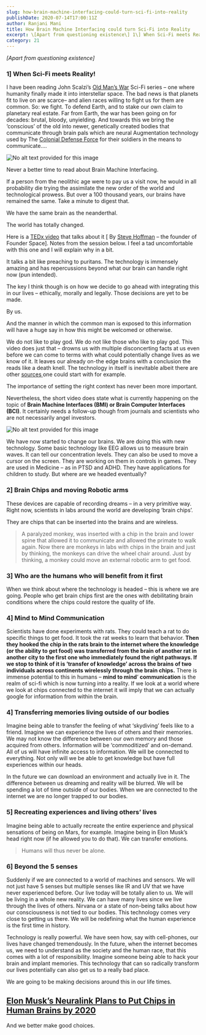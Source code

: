 ```yaml
---
slug: how-brain-machine-interfacing-could-turn-sci-fi-into-reality
publishDate: 2020-07-14T17:00:11Z
author: Ranjani Mani
title: How Brain Machine Interfacing could turn Sci-Fi into Reality 
excerpt: \[Apart from questioning existence\] 1\] When Sci-Fi meets Reality! I have been reading John Scalzi’s Old Man’s War Sci-Fi series – one where humanity finally made it into interstellar space. The bad news is that planets fit to live on are scarce– and alien races willing to fight us for them are common. So: we fight. To  ... 
category: 21
---
```


_\[Apart from questioning existence\]_

### 1\] When Sci-Fi meets Reality!

I have been reading John Scalzi’s [Old Man’s War](https://en.wikipedia.org/wiki/Old%5FMan%27s%5FWar%5Fseries) Sci-Fi series – one where humanity finally made it into interstellar space. The bad news is that planets fit to live on are scarce– and alien races willing to fight us for them are common. So: we fight. To defend Earth, and to stake our own claim to planetary real estate. Far from Earth, the war has been going on for decades: brutal, bloody, unyielding. And towards this we bring the ‘conscious’ of the old into newer, genetically created bodies that communicate through brain pals which are neural Augmentation technology used by The [Colonial Defense Force](https://oldmanswar.fandom.com/wiki/Colonial%5FDefense%5FForces) for their soldiers in the means to communicate….

![No alt text provided for this image](https://media-exp1.licdn.com/dms/image/C5612AQFKHYIKfNmW5A/article-inline_image-shrink_1000_1488/0?e=1600300800&v=beta&t=ayLmGHCz0GToEoXTDaplbYs-Aahqaqc8ToiJvsyT9HM)

Never a better time to read about Brain Machine Interfacing.

If a person from the neolithic age were to pay us a visit now, he would in all probability die trying the assimilate the new order of the world and technological prowess. But over a 100 thousand years, our brains have remained the same. Take a minute to digest that.

We have the same brain as the neanderthal.

The world has totally changed.

Here is a [TEDx video](https://www.youtube.com/watch?v=CgFzmE2fGXA) that talks about it \[ By [Steve Hoffman](https://www.foundersspace.com/captainhoff) – the founder of Founder Space\]. Notes from the session below. I feel a tad uncomfortable with this one and I will explain why in a bit.

It talks a bit like preaching to puritans. The technology is immensely amazing and has repercussions beyond what our brain can handle right now (pun intended).

The key I think though is on how we decide to go ahead with integrating this in our lives – ethically, morally and legally. Those decisions are yet to be made.

By us.

And the manner in which the common man is exposed to this information will have a huge say in how this might be welcomed or otherwise.

We do not like to play god. We do not like those who like to play god. This video does just that – drowns us with multiple disconcerting facts at us even before we can come to terms with what could potentially change lives as we know of it. It leaves our already on-the edge brains with a conclusion the reads like a death knell. The technology in itself is inevitable albeit there are other [sources ](https://waitbutwhy.com/2017/04/neuralink.html)one could start with for example.

The importance of setting the right context has never been more important.

Nevertheless, the short video does state what is currently happening on the topic of **Brain Machine Interfaces (BMI) or Brain Computer Interfaces (BCI)**. It certainly needs a follow-up though from journals and scientists who are not necessarily angel investors.

![No alt text provided for this image](https://media-exp1.licdn.com/dms/image/C5612AQEcNbvR7aYuyw/article-inline_image-shrink_1000_1488/0?e=1600300800&v=beta&t=Yf-fl6wMHT2YrDZPUHoloMWIoT4QSHsgVQ3zXu2LYr8)

We have now started to change our brains. We are doing this with new technology. Some basic technology like EEG allows us to measure brain waves. It can tell our concentration levels. They can also be used to move a cursor on the screen. They are working on them in controls in games. They are used in Medicine – as in PTSD and ADHD. They have applications for children to study. But where are we headed eventually?

### **2\] Brain Chips and moving Robotic arms**

These devices are capable of recording dreams – in a very primitive way. Right now, scientists in labs around the world are developing ‘brain chips’.

They are chips that can be inserted into the brains and are wireless.

> A paralyzed monkey, was inserted with a chip in the brain and lower spine that allowed it to communicate and allowed the primate to walk again. Now there are monkeys in labs with chips in the brain and just by thinking, the monkeys can drive the wheel chair around. Just by thinking, a monkey could move an external robotic arm to get food.

### **3\] Who are the humans who will benefit from it first**

When we think about where the technology is headed – this is where we are going. People who get brain chips first are the ones with debilitating brain conditions where the chips could restore the quality of life.

### 4\] Mind to Mind Communication

Scientists have done experiments with rats. They could teach a rat to do specific things to get food. It took the rat weeks to learn that behavior. **Then they hooked the chip in the rats brain to the internet where the knowledge (or the ability to get food) was transferred from the brain of another rat in another city to the first one who immediately found the right pathways. If we stop to think of it is ‘transfer of knowledge’ across the brains of two individuals across continents wirelessly through the brain chips.** There is immense potential to this in humans – **mind to mind**‘ **communication** is the realm of sci-fi which is now turning into a reality. If we look at a world where we look at chips connected to the internet it will imply that we can actually google for information from within the brain.

### 4\] Transferring memories living outside of our bodies

Imagine being able to transfer the feeling of what ‘skydiving’ feels like to a friend. Imagine we can experience the lives of others and their memories. We may not know the difference between our own memory and those acquired from others. Information will be ‘commoditized’ and on-demand. All of us will have infinite access to information. We will be connected to everything. Not only will we be able to get knowledge but have full experiences within our heads.

In the future we can download an environment and actually live in it. The difference between us dreaming and reality will be blurred. We will be spending a lot of time outside of our bodies. When we are connected to the internet we are no longer trapped to our bodies.

### 5\] Recreating experiences and living others’ lives

Imagine being able to actually recreate the entire experience and physical sensations of being on Mars, for example. Imagine being in Elon Musk’s head right now (if he allowed you to do that). We can transfer emotions.

> Humans will thus never be alone.

### 6\] Beyond the 5 senses

Suddenly if we are connected to a world of machines and sensors. We will not just have 5 senses but multiple senses like IR and UV that we have never experienced before. Our live today will be totally alien to us. We will be living in a whole new reality. We can have many lives since we live through the lives of others. Nirvana or a state of non-being talks about how our consciousness is not tied to our bodies. This technology comes very close to getting us there. We will be redefining what the human experience is the first time in history.

Technology is really powerful. We have seen how, say with cell-phones, our lives have changed tremendously. In the future, when the internet becomes us, we need to understand as the society and the human race, that this comes with a lot of responsibility. Imagine someone being able to hack your brain and implant memories. This technology that can so radically transform our lives potentially can also get us to a really bad place.

We are going to be making decisions around this in our life times.

## [Elon Musk’s Neuralink Plans to Put Chips in Human Brains by 2020](https://syncedreview.com/2019/07/17/elon-musks-neuralink-plans-to-put-chips-in-human-brains-by-2020/)

And we better make good choices.